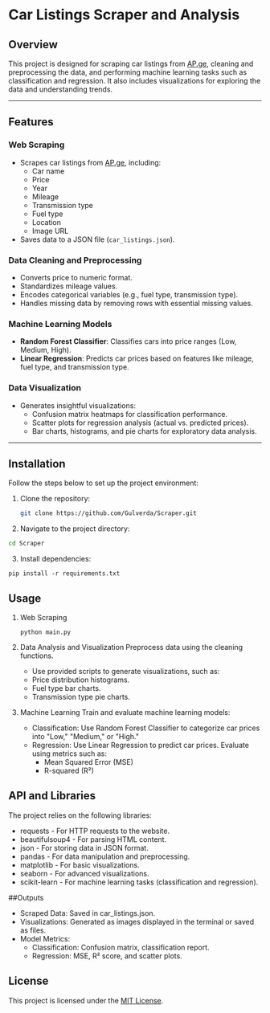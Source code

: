 # Car Listings Scraper and Analysis

## Overview

This project is designed for scraping car listings from [AP.ge](https://www.ap.ge), cleaning and preprocessing the data, and performing machine learning tasks such as classification and regression. It also includes visualizations for exploring the data and understanding trends.

---

## Features

### Web Scraping
- Scrapes car listings from [AP.ge](https://www.ap.ge/ge/search/audi), including:
  - Car name
  - Price
  - Year
  - Mileage
  - Transmission type
  - Fuel type
  - Location
  - Image URL
- Saves data to a JSON file (`car_listings.json`).

### Data Cleaning and Preprocessing
- Converts price to numeric format.
- Standardizes mileage values.
- Encodes categorical variables (e.g., fuel type, transmission type).
- Handles missing data by removing rows with essential missing values.

### Machine Learning Models
- **Random Forest Classifier**: Classifies cars into price ranges (Low, Medium, High).
- **Linear Regression**: Predicts car prices based on features like mileage, fuel type, and transmission type.

### Data Visualization
- Generates insightful visualizations:
  - Confusion matrix heatmaps for classification performance.
  - Scatter plots for regression analysis (actual vs. predicted prices).
  - Bar charts, histograms, and pie charts for exploratory data analysis.

---

## Installation

Follow the steps below to set up the project environment:

1. Clone the repository:
   ```bash
   git clone https://github.com/Gulverda/Scraper.git
2. Navigate to the project directory:
  ```bash
  cd Scraper
  ```
3. Install dependencies:
  ```
  pip install -r requirements.txt
  ```

## Usage
1. Web Scraping
   ```
   python main.py
   ```
2.  Data Analysis and Visualization
    Preprocess data using the cleaning functions.
     - Use provided scripts to generate visualizations, such as:
     - Price distribution histograms.
     - Fuel type bar charts.
     - Transmission type pie charts.

3. Machine Learning
   Train and evaluate machine learning models:

      - Classification: Use Random Forest Classifier to categorize car prices into "Low," "Medium," or "High."
      - Regression: Use Linear Regression to predict car prices. Evaluate using metrics such as:
        - Mean Squared Error (MSE)
        - R-squared (R²)
     
## API and Libraries
   The project relies on the following libraries:

  - requests - For HTTP requests to the website.
  - beautifulsoup4 - For parsing HTML content.
  - json - For storing data in JSON format.
  - pandas - For data manipulation and preprocessing.
  - matplotlib - For basic visualizations.
  - seaborn - For advanced visualizations.
  - scikit-learn - For machine learning tasks (classification and regression).


##Outputs
  - Scraped Data: Saved in car_listings.json.
  - Visualizations: Generated as images displayed in the terminal or saved as files.
  - Model Metrics:
    - Classification: Confusion matrix, classification report.
    - Regression: MSE, R² score, and scatter plots.
      
## License

This project is licensed under the [MIT License](LICENSE).
